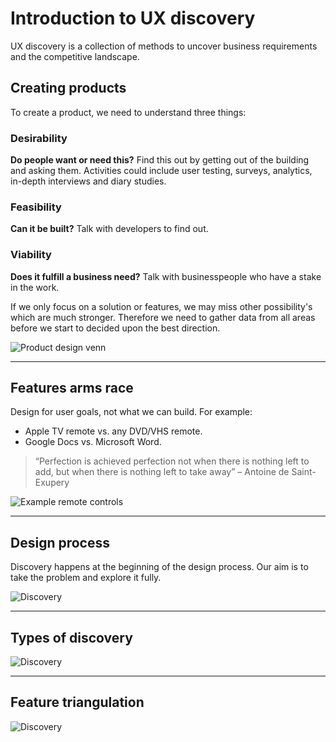 # Introduction to UX discovery

UX discovery is a collection of methods to uncover business requirements and the competitive landscape.

## Creating products

To create a product, we need to understand three things:

### Desirability

**Do people want or need this?** Find this out by getting out of the building and asking them. Activities could include user testing, surveys, analytics, in-depth interviews and diary studies.

### Feasibility

**Can it be built?** Talk with developers to find out.

### Viability

**Does it fulfill a business need?** Talk with businesspeople who have a stake in the work.

If we only focus on a solution or features, we may miss other possibility's which are much stronger. Therefore we need to gather data from all areas before we start to decided upon the best direction. 


![Product design venn](/assets/product-design.png)

---

## Features arms race

Design for user goals, not what we can build. For example:

* Apple TV remote vs. any DVD/VHS remote.
* Google Docs vs. Microsoft Word.

> “Perfection is achieved perfection not when there is nothing left to add, but when there is nothing left to take away” – Antoine de Saint-Exupery

![Example remote controls](/assets/remotes.png)

---

## Design process

Discovery happens at the beginning of the design process. Our aim is to take the problem and explore it fully.

![Discovery](/assets/dd.png)

---

## Types of discovery

![Discovery](/assets/discovery.png)

---

## Feature triangulation

![Discovery](/assets/triangulation.png)


